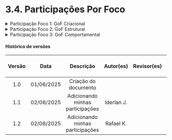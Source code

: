 # 3.4. Participações Por Foco

<details>
<summary>Participação Foco 1: GoF Criacional</summary>

| Nome do Membro           | Contribuição          | Significância da Contribuição para o Projeto | Comprobatórios Claros (com link) |
|--------------------------|-----------------------|----------------------------------------------|----------------------------------|
| Gustavo Costa            | -                     | -                                            | -                                |
| Harleny Angéllica        | -                     | -                                            | -                                |
| Iderlan Júnio            |   	Excelente                   |   Trabalhei na implementação do builder, singleton no código do projeto, revisão dos textos, adição das imagens do código e adição dos vídeos de demonstração.                                          |  [Commit](https://github.com/UnBArqDsw2025-1-Turma01/2025.1-T01-_G7_FCTEPodcast/blob/main/fctepodcast-backend/src/builder/Episodio/EpisodioBuilder.ts)  [Commit](https://github.com/UnBArqDsw2025-1-Turma01/2025.1-T01-_G7_FCTEPodcast/blob/main/fctepodcast-frontend/src/context/auth/AuthContext.tsx) [Commit](https://github.com/UnBArqDsw2025-1-Turma01/2025.1-T01-_G7_FCTEPodcast_Entrega_03/commit/e334328e011177017c3a64e2a28fc74c44fb6b5c)   [Commit](https://github.com/UnBArqDsw2025-1-Turma01/2025.1-T01-_G7_FCTEPodcast/commit/3573314b568004de8fa358ee7aa0429f06eaa46c) [Commit](https://github.com/UnBArqDsw2025-1-Turma01/2025.1-T01-_G7_FCTEPodcast_Entrega_03/commit/0804d8851c7e0016de3dd78765fb453f72a811b1) [Commit](https://github.com/UnBArqDsw2025-1-Turma01/2025.1-T01-_G7_FCTEPodcast_Entrega_03/commit/e59ea4d3267449ae68a9f8742ef5fc15b7204982) [Commit](https://github.com/UnBArqDsw2025-1-Turma01/2025.1-T01-_G7_FCTEPodcast/commit/786ec6af95ca3d79b6e4452ed566c297b4a9a315)                     |
| João Paulo Barros        | -                     | -                                            | -                                |
| Joyce Dionizio           | -                     | -                                            | -                                |
| Marcella Anderle         | -                     | -                                            | -                                |
| Natália De Morais        | -                     | -                                            | -                                |
| Mateus de Siqueira Silva | -                     | -                                            | -                                |
| Rafael Kenji             |   	Excelente                   | Construi os diagramas do builder, singleton e factory, adicionei os diagramas na pagina dos GoFs Criacionais e participei da revisão dos textos, adição das imagens do código e adição dos vídeos de demonstração.                                             | [Commit](https://github.com/UnBArqDsw2025-1-Turma01/2025.1-T01-_G7_FCTEPodcast_Entrega_03/commit/6d2cab1c503b12dc859be49ee4d9236422011f6c)  [Commit](https://github.com/UnBArqDsw2025-1-Turma01/2025.1-T01-_G7_FCTEPodcast_Entrega_03/commit/11fcf833cee77babd37f59ee058f384111cbbdf5)  [Commit](https://github.com/UnBArqDsw2025-1-Turma01/2025.1-T01-_G7_FCTEPodcast_Entrega_03/commit/0a0a59952c854eb78a75c2609b3b037e49dd8f2f) [Commit](https://github.com/UnBArqDsw2025-1-Turma01/2025.1-T01-_G7_FCTEPodcast/commit/3573314b568004de8fa358ee7aa0429f06eaa46c)  [Commit](https://github.com/UnBArqDsw2025-1-Turma01/2025.1-T01-_G7_FCTEPodcast/commit/3573314b568004de8fa358ee7aa0429f06eaa46c)  [Commit](https://github.com/UnBArqDsw2025-1-Turma01/2025.1-T01-_G7_FCTEPodcast_Entrega_03/commit/e334328e011177017c3a64e2a28fc74c44fb6b5c)  [Commit](https://github.com/UnBArqDsw2025-1-Turma01/2025.1-T01-_G7_FCTEPodcast_Entrega_03/commit/0804d8851c7e0016de3dd78765fb453f72a811b1)  [Commit](https://github.com/UnBArqDsw2025-1-Turma01/2025.1-T01-_G7_FCTEPodcast_Entrega_03/commit/e59ea4d3267449ae68a9f8742ef5fc15b7204982)                              |

</details>

<details>
<summary>Participação Foco 2: GoF Estrutural</summary>

| Nome do Membro           | Contribuição          | Significância da Contribuição para o Projeto | Comprobatórios Claros (com link) |
|--------------------------|-----------------------|----------------------------------------------|----------------------------------|
| Gustavo Costa            | -                     | -                                            | -                                |
| Harleny Angéllica        | -                     | -                                            | -                                |
| Iderlan Júnio            |          Excelente           |   Trabalhei na implementação do Adapter, Facade no código do projeto, revisão dos textos, adição das imagens do código e adição dos vídeos de demonstração.                                           |   [Commit](https://github.com/UnBArqDsw2025-1-Turma01/2025.1-T01-_G7_FCTEPodcast/blob/feat--Adapter-para-mandar-imagens-para-o-frontend/fctepodcast-backend/src/adapter/ImageAdapter.ts) [Commit](https://github.com/UnBArqDsw2025-1-Turma01/2025.1-T01-_G7_FCTEPodcast/blob/fix--alterando-o-authproxy-para-um-fa%C3%A7ade/fctepodcast-backend/src/facade/AuthFacade.ts) [Commit](https://github.com/UnBArqDsw2025-1-Turma01/2025.1-T01-_G7_FCTEPodcast_Entrega_03/commit/e334328e011177017c3a64e2a28fc74c44fb6b5c) [Commit](https://github.com/UnBArqDsw2025-1-Turma01/2025.1-T01-_G7_FCTEPodcast_Entrega_03/commit/0804d8851c7e0016de3dd78765fb453f72a811b1) [Commit](https://github.com/UnBArqDsw2025-1-Turma01/2025.1-T01-_G7_FCTEPodcast_Entrega_03/commit/e59ea4d3267449ae68a9f8742ef5fc15b7204982) [Commit](https://github.com/UnBArqDsw2025-1-Turma01/2025.1-T01-_G7_FCTEPodcast/commit/786ec6af95ca3d79b6e4452ed566c297b4a9a315)                         |
| João Paulo Barros        | -                     | -                                            | -                                |
| Joyce Dionizio           | -                     | -                                            | -                                |
| Marcella Anderle         | -                     | -                                            | -                                |
| Natália De Morais        | -                     | -                                            | -                                |
| Mateus de Siqueira Silva | -                     | -                                            | -                                |
| Rafael Kenji             | Excelente                     | Construi os diagramas do facade e do adapter, adicionei os diagramas na pagina dos GoFs Estruturais e participei da revisão dos textos, adição das imagens do código e adição dos vídeos de demonstração.                                           | [Commit](https://github.com/UnBArqDsw2025-1-Turma01/2025.1-T01-_G7_FCTEPodcast_Entrega_03/commit/62dedfa7967ad49a0fdbc90da0c215b135a192b7)  [Commit](https://github.com/UnBArqDsw2025-1-Turma01/2025.1-T01-_G7_FCTEPodcast_Entrega_03/commit/da2639ee46b7035966d63bc3404c8d9bce810b6b)  [Commit](https://github.com/UnBArqDsw2025-1-Turma01/2025.1-T01-_G7_FCTEPodcast_Entrega_03/commit/063c1e3fde792902705d9914fe21f835de1049fa)  [Commit](https://github.com/UnBArqDsw2025-1-Turma01/2025.1-T01-_G7_FCTEPodcast_Entrega_03/commit/e59ea4d3267449ae68a9f8742ef5fc15b7204982)  [Commit](https://github.com/UnBArqDsw2025-1-Turma01/2025.1-T01-_G7_FCTEPodcast_Entrega_03/commit/e334328e011177017c3a64e2a28fc74c44fb6b5c)  [Commit](https://github.com/UnBArqDsw2025-1-Turma01/2025.1-T01-_G7_FCTEPodcast_Entrega_03/commit/0804d8851c7e0016de3dd78765fb453f72a811b1)  [Commit](https://github.com/UnBArqDsw2025-1-Turma01/2025.1-T01-_G7_FCTEPodcast_Entrega_03/commit/e59ea4d3267449ae68a9f8742ef5fc15b7204982)                                |

</details>

<details>
<summary>Participação Foco 3: GoF Comportamental</summary>

| Nome do Membro           | Contribuição          | Significância da Contribuição para o Projeto | Comprobatórios Claros (com link) |
|--------------------------|-----------------------|----------------------------------------------|----------------------------------|
| Gustavo Costa            | -                     | -                                            | -                                |
| Harleny Angéllica        | -                     | -                                            | -                                |
| Iderlan Júnio            | Excelente                    |   Trabalhei na implementação do Command no código do projeto, revisão dos textos, aduição das imagens e adição dos vídeos de demonstração.                                          |    [Commit](https://github.com/UnBArqDsw2025-1-Turma01/2025.1-T01-_G7_FCTEPodcast/commit/af3a38d575e88fd229b23a0c728dae103736d16c) [Commit](https://github.com/UnBArqDsw2025-1-Turma01/2025.1-T01-_G7_FCTEPodcast_Entrega_03/commit/e334328e011177017c3a64e2a28fc74c44fb6b5c)  [Commit](https://github.com/UnBArqDsw2025-1-Turma01/2025.1-T01-_G7_FCTEPodcast_Entrega_03/commit/0804d8851c7e0016de3dd78765fb453f72a811b1) [Commit](https://github.com/UnBArqDsw2025-1-Turma01/2025.1-T01-_G7_FCTEPodcast_Entrega_03/commit/e59ea4d3267449ae68a9f8742ef5fc15b7204982) [Commit](https://github.com/UnBArqDsw2025-1-Turma01/2025.1-T01-_G7_FCTEPodcast/commit/786ec6af95ca3d79b6e4452ed566c297b4a9a315)                        |
| João Paulo Barros        | -                     | -                                            | -                                |
| Joyce Dionizio           | -                     | -                                            | -                                |
| Marcella Anderle         | -                     | -                                            | -                                |
| Natália De Morais        | -                     | -                                            | -                                |
| Mateus de Siqueira Silva | -                     | -                                            | -                                |
| Rafael Kenji             | Excelente                    | Construi os diagramas do command, adicionei o diagrama na pagina dos GoFs Comportamentais e participei da revisão dos textos, adição das imagens do código e adição dos vídeos de demonstração.                                            | [Commit](https://github.com/UnBArqDsw2025-1-Turma01/2025.1-T01-_G7_FCTEPodcast_Entrega_03/commit/7a5f8127755987d5062b8f7b6d9988ad9228e41e)  [Commit](https://github.com/UnBArqDsw2025-1-Turma01/2025.1-T01-_G7_FCTEPodcast_Entrega_03/commit/4a950bbfb445214d19176e54bdb9daaad08a44a5)  [Commit](https://github.com/UnBArqDsw2025-1-Turma01/2025.1-T01-_G7_FCTEPodcast/commit/af3a38d575e88fd229b23a0c728dae103736d16c)  [Commit](https://github.com/UnBArqDsw2025-1-Turma01/2025.1-T01-_G7_FCTEPodcast_Entrega_03/commit/e334328e011177017c3a64e2a28fc74c44fb6b5c)  [Commit](https://github.com/UnBArqDsw2025-1-Turma01/2025.1-T01-_G7_FCTEPodcast_Entrega_03/commit/0804d8851c7e0016de3dd78765fb453f72a811b1)  [Commit](https://github.com/UnBArqDsw2025-1-Turma01/2025.1-T01-_G7_FCTEPodcast_Entrega_03/commit/e59ea4d3267449ae68a9f8742ef5fc15b7204982)                                |

</details>


#### Histórico de versões 

| Versão |    Data    |        Descrição         |    Autor(es)    |  Revisor(es)                    |  Detalhes da Revisão  | 
| :----: | :--------: | :----------------------: | :-------------: | :-----------------------------: | :---------------------|
|  1.0   | 01/06/2025 |   Criação do documento   |    |              | |
|  1.1   | 02/06/2025 |   Adicionando minhas participações   | Iderlan J.   |              | |
|  1.2   | 02/06/2025 |   Adicionando minhas participações   | Rafael K.   |              | |